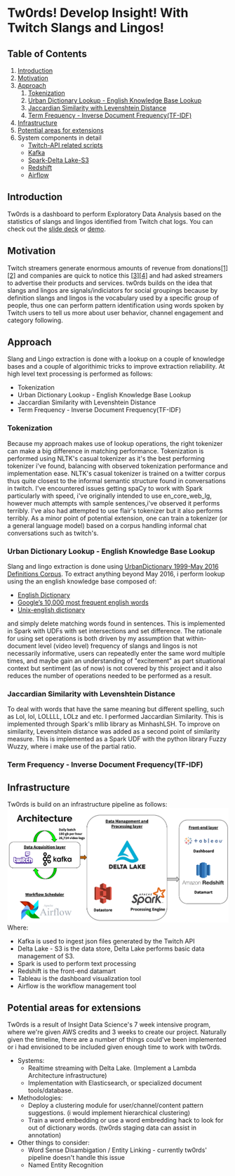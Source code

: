 # Tw0rds! Develop Insight! With Twitch Slangs and Lingos!

## Table of Contents
1. [Introduction](README.md#Introduction)
1. [Motivation](README.md#Motivation)
1. [Approach](README.md#Approach)
   1. [Tokenization](README.md#Tokenization)
   1. [Urban Dictionary Lookup - English Knowledge Base Lookup](README.md#Tokenization)
   1. [Jaccardian Similarity with Levenshtein Distance](README.md#Tokenization)
   2. [Term Frequency - Inverse Document Frequency(TF-IDF)](README.md#Tokenization)
2. [Infrastructure](README.md#Infrastructure)
3. [Potential areas for extensions](README.md#Potential-areas-for-extensions)
4. System components in detail
   * [Twitch-API related scripts](./)  
   * [Kafka](./kafka)  
   * [Spark-Delta Lake-S3](./Spark_Delta_Lake)  
   * [Redshift](./Redshift)  
   * [Airflow](./Airflow)  

## Introduction  
Tw0rds is a dashboard to perform Exploratory Data Analysis based on the statistics of slangs and lingos identified from Twitch chat logs.
You can check out the [slide deck](https://docs.google.com/presentation/d/1Cnj273iIjAE0BcU6UQUZOmDtUaeUQJolR1hUgrlN-0I/edit?usp=sharing)  or [demo](http://datamlinfrabuilder.xyz).

## Motivation
Twitch streamers generate enormous amounts of revenue from donations[[1]](https://www.cnbc.com/2016/05/13/amazons-twitch-streamers-can-make-big-bucks.html)[[2]](https://www.dexerto.com/entertainment/twitch-streamer-receives-a-record-75-000-donation-on-stream-279897) and companies are quick to notice this [[3]](https://adexchanger.com/ad-exchange-news/how-advertisers-are-using-twitch-to-reach-people-who-hate-ads/)[[4]](https://contentmarketinginstitute.com/2018/11/brands-twitch-audience/) and had asked streamers to advertise their products and services. tw0rds builds on the idea that slangs and lingos are signals/indiciators for social groupings because by definition slangs and lingos is the vocabulary used by a specific group of people, thus one can perform pattern identification using words spoken by Twitch users to tell us more about user behavior, channel engagement and category following. 

## Approach
Slang and Lingo extraction is done with a lookup on a couple of knowledge bases and a couple of algorithimic tricks to improve extraction reliability. At high level text processing is performed as follows:  
* Tokenization
* Urban Dictionary Lookup - English Knowledge Base Lookup  
* Jaccardian Similarity with Levenshtein Distance  
* Term Frequency - Inverse Document Frequency(TF-IDF)  

### Tokenization
Because my approach makes use of lookup operations, the right tokenizer can make a big difference in matching performance. Tokenization is performed using NLTK's casual tokenizer as it's the best performing tokenizer i've found, balancing with observed tokenization performance and implementation ease. NLTK's casual tokenizer is trained on a twitter corpus thus quite closest to the informal semantic structure found in conversations in twitch. I've encountered issues getting spaCy to work with Spark particularly with speed, i've originally intended to use en_core_web_lg, however much attempts with sample sentences,i've observed it performs terribly. I've also had attempted to use flair's tokenizer but it also performs terribly. As a minor point of potential extension, one can train a tokenizer (or a general language model) based on a corpus handling informal chat conversations such as twitch's. 

### Urban Dictionary Lookup - English Knowledge Base Lookup 
Slang and lingo extraction is done using [UrbanDictionary 1999-May 2016 Definitions Corpus](https://archive.org/details/UrbanDictionary1999-May2016DefinitionsCorpus). To extract anything beyond May 2016, i perform lookup using the an english knowledge base composed of:  
* [English Dictionary](https://github.com/dwyl/english-words)
* [Google’s 10,000 most frequent english words](https://github.com/first20hours/google-10000-english/blob/master/google-10000-english.txt)
* [Unix-english dictionary](https://github.com/dolph/dictionary/blob/master/unix-words)  

and simply delete matching words found in sentences. This is implemented in Spark with UDFs with set intersections and set difference. The rationale for using set operations is both driven by my assumption that within-document level (video level) frequency of slangs and lingos is not necessarily informative, users can repeatedly enter the same word multiple times, and maybe gain an understanding of "excitement" as part situational context but sentiment (as of now) is not covered by this project and it also reduces the number of operations needed to be performed as a result.

### Jaccardian Similarity with Levenshtein Distance 
To deal with words that have the same meaning but different spelling, such as Lol, lol, LOLLLL, LOLz and etc. I performed Jaccardian Similarity. This is implemented through Spark's mllib library as MinhashLSH. To improve on similarity, Levenshtein distance was added as a second point of similarity measure. This is implemented as a Spark UDF with the python library Fuzzy Wuzzy, where i make use of the partial ratio.

### Term Frequency - Inverse Document Frequency(TF-IDF) 


## Infrastructure
Tw0rds is build on an infrastructure pipeline as follows:
![tw0rds architecture](./architecture.png "tw0rds architecture")
Where:
* Kafka is used to ingest json files generated by the Twitch API
* Delta Lake - S3 is the data store, Delta Lake performs basic data management of S3. 
* Spark is used to perform text processing
* Redshift is the front-end datamart
* Tableau is the dashboard visualization tool
* Airflow is the workflow management tool 

## Potential areas for extensions
Tw0rds is a result of Insight Data Science's 7 week intensive program, where we're given AWS credits and 3 weeks to create our project. Naturally given the timeline, there are a number of things could've been implemented or i had envisioned to be included given enough time to work with tw0rds.    
* Systems:
  * Realtime streaming with Delta Lake. (Implement a Lambda Architecture infrastructure)
  * Implementation with Elasticsearch, or specialized document tools/database.
* Methodologies:
  * Deploy a clustering module for user/channel/content pattern suggestions. (i would implement hierarchical clustering)
  * Train a word embedding or use a word embredding hack to look for out of dictionary words. (tw0rds staging data can assist in annotation)
* Other things to consider:
  * Word Sense Disambigation / Entity Linking - currently tw0rds' pipeline doesn't handle this issue
  * Named Entity Recognition 
